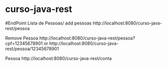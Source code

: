 # curso-java-rest

#EndPoint
Lista de Pessoas/ add pessoas
http://localhost:8080/curso-java-rest/pessoa

Remove Pessoa
http://localhost:8080/curso-java-rest/pessoa?cpf=12345678901
or
http://localhost:8080/curso-java-rest/pessoa/12345678901


Pessoa
http://localhost:8080/curso-java-rest/conta
